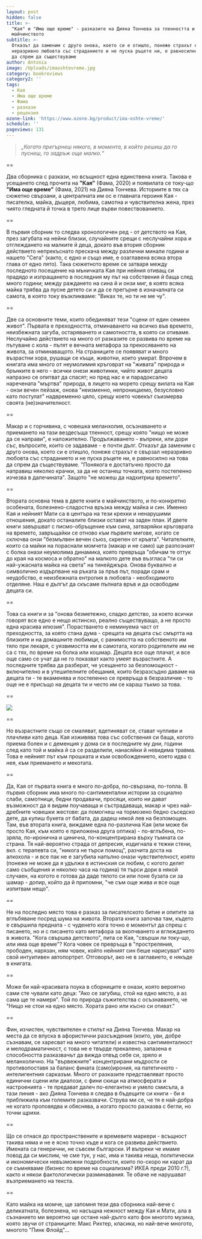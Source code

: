 ```yaml
---
layout: post
hidden: false
title: >-
  "Кая" и "Има още време" - разказите на Дияна Тончева за тленността и
  майчинството 
subtitle: >-
  Отказът да заменим с друго онова, което си е отишло, понеже страхът е свързал
  неразривно любовта със страданието и не пуска ръцете ни, е равносилно на това
  да спрем да съществуваме
author: Antonia
image: /Uploads/imaoshtevreme.jpg
category: bookreviews
category2: ''
tags:
  - Кая
  - Има още време
  - Фама
  - разкази
  - рецензия
ozone-link: 'https://www.ozone.bg/product/ima-oshte-vreme/'
schedule: ''
pageviews: 131
---
```

> *„Когато прегърнеш някого, в момента, в който решиш да го пуснеш, го задръж още малко.“*

\==

Два сборника с разкази, но всъщност една единствена книга. Такова е усещането след прочита на **"Кая"** (Фама, 2020) и появилата се току-що **"Има още време"** (Фама, 2021) на Дияна Тончева. Историите в тях са сюжетно свързани, а централната им ос е главната героиня Кая - писателка, майка, дъщеря, любима, самотна и чувствителна жена, през чиято гледната й точка в трето лице върви повествованието. 

\==

В първия сборник то следва хронологичен ред - от детството на Кая, през загубата на нейни близки, случайните срещи с неслучайни хора и отглеждането на малките й деца, докато във втория сборник действието непрекъснато прескача между различни минали години и нашето "Сега" (както, с едно и също име, е озаглавена всяка втора глава от едно лято). Така сюжетното време се затваря между последното посещение на мъничката Кая при нейния отиващ си прадядо и изпращането в последния му път на собствения й баща след много години; между раждането на сина й и онзи миг, в която всяка майка трябва да пусне детето си и да се прегърне в изначалната си самота, в която току възкликваме: "Виках те, но ти не ме чу".

\==

Две са основните теми, които обединяват тези "сцени от един семеен живот". Първата е преходността, отминаването на всичко във времето, неизбежната загуба, остаряването и самотността, в която си отиваме. Неслучайно действието на много от разказите се развива по време на пътуване с кола - пътят е вечната метафора за прекосяването на живота, за отминаващото. На страниците се появяват и много възрастни хора, рушащи се къщи, животни, които умират. Впрочем в книгата има много от неумолимия кръговрат на "живата" природа и брънките в него - всички онези животинки, чийто живот децата напразно се опитват да спасят; но пред нас е и парадоксално наречената "мъртва" природа, в лицето на морето срещу вилата на Кая - онзи вечен пейзаж, онова "неизменно, непроницаемо, безусловно като постулат" надвременно цяло, срещу което човекът съизмерва своята (не)значителност. 

\==

Макар и с горчивина, с човешка меланхолия, осъзнаването и приемането на тази вездесъща тленност, срещу която "нищо не може да се направи", е наложително. Продължаването - въпреки, или дори *със*, въпросите, които се задаваме - е почти дълг. Отказът да заменим с друго онова, което си е отишло, понеже страхът е свързал неразривно любовта със страданието и не пуска ръцете ни, е равносилно на това да спрем да съществуваме. "Понякога е достатъчно просто да направиш няколко крачки, за да не останеш точката, която постепенно изчезва в далечината". Защото "не можеш да надхитриш времето".

\==

Втората основна тема в двете книги е майчинството, и по-конкретно особената, болезнено-сладостна връзка между майка и син. Именно Кая и нейният Мати са в центъра на тези крехки и ненарушими отношения, докато останалите близки остават на заден план. И двете книги завършват с писмо-обръщение към сина, затваряйки кръговрата на времето, завръщайки се отново към първите мигове, когато се сключва онзи "безмълвен вечен съюз, скрепен от кръвта". Читателките, които са майки на пораснали момчета (макар и не само) ще разпознаят с болка онази неумолима динамика, която превръща "обичам те оттук до края на космоса и обратно" на малкото дете във възгласа "ти си най-ужасната майка на света" на тинейджъра. Онова буквално и символично издърпване на ръката за пръв път, поради срам и неудобство, е неизбежната ентропия в любовта - необходимото отделяне. Наш е дългът да скъсаме пъпната връв и да освободим децата си. 

\==

Това са книги и за "онова безметежно, сладко детство, за което всички говорят все едно е нещо истинско, реално съществуващо, а не просто една красива илюзия". Порастването е неминуема част от преходността, за която стана дума - срещата на децата със смъртта на близките и на домашните любимци, с ранимостта на собственото им тяло при лекаря, с уязвимостта им в самотата, когато родителите им не са с тях, по време на болка или кошмар. Децата все още плачат, и все още само се учат да не го показват както умеят възрастните. А последните трябва да разберат, че усещането за безпомощност - включително и в утешителните обещания, които безразсъдно даваме на децата ти - те вкаменява и постепенно се превръща в безразличие - то още не е присъщо на децата ти и често им се караш тъкмо за това. 

\==

![](/Uploads/kaia.jpg)

\==

Но възрастните също се смаляват, вдетиняват се, стават чупливи и плачливи като деца. Кая изживява това със собствения си баща, когото приема болен и с деменция у дома си в последните му дни, години след като той и майка й са се разделили, нанасяйки й невидима травма. Това е нейният път към прошката и към освобождението, което идва с нея, към приемането и мекотата. 

\==

Да, Кая от първата книга е много по-добра, по-свързана, по-топла. В първия сборник има много по-сантиментални истории за социално слаби, самотници, бедни продавачи, просяци, които ни дават възможност да я видим поучаваща и състрадаваща, макар и чрез най-дребните човешки жестове: да помогнеш на тормозено бедно съседско дете, да купиш букета от бабата, да дадеш някой лев на безпомощен. Там, във втората книга, виждаме една по-различна Кая (или може би просто Кая, към която е приложена друга оптика) - по-вглъбена, по-зряла, по-иронична и цинична, по-концентрирана върху тъмната си страна. Тя най-вероятно страда от депресия, издигнала е тежки стени, вкл. с терапевта си, "никога не търси помощ", разчита доста на алкохола - и все пак не е загубила напълно онази чувствителност, която (понеже не може да я удължи в истинския си любим, с когото делят само съобщения и няколко часа на година) тя търси дори в някой случаен, на когото е готова да даде тялото си или поне бузата си за шамар - допир, който да й припомни, "че съм още жива и все още изпитвам нещо". 

\==

Не на последно място това е разказ за писателското битие и опитите за вглъбяване посред шума на живота. Втората книга започва там, където е свършила предната - с чуденето кога точно е моментът да спреш с писането, но и с писането като метафора за вкопчването и вглеждането в живота. "Кога свършва детството", пита се Кая, "свърши ли току-що, или има още време"? Кога човек се превръща в "простреляния, прободен, нарязан, ням човек, който нейният син беше нарисувал" като свой интуитивен автопортрет. Отговорът, ако не в заглавието, е някъде в книгата. 

\==

Може би най-красивата поука в сборниците е онази, която вероятно сами сте чували като деца: "Ако се загубиш, стой на едно място, а аз сама ще те намеря". Той по природа съжителства с осъзнаването, че "Нищо не стои на едно място. Хората рано или късно си отиват." 

\==

Фин, изчистен, чувствителен е стилът на Дияна Тончева. Макар на места да се впуска в афористични разсъждения (които, уви, добре съзнавам, се харесват на много читатели) и известна сантименталност и мелодраматичност, с това не е твърде прекалено, запазена е способността разказвачът да вижда отвъд себе си, зряло и меланхолично. На "вървежните" концентрирани мъдрости се противопоставя за баланс фината (само)ирония, на патетичното - интелигентния сарказъм. Много от разказите представляват просто единични сцени или диалози, с фини скици на атмосферата и настроенията - те предават далеч по-елегантно и умело смисъла, а тази линия - ако Дияна Тончева я следва в бъдещите си книги - би я приближила към големите разказвачи. Струва ми се, че тя е най-добра не когато проповядва и обяснява, а когато просто разказва с бегли, но точни щрихи. 

\==

Що се отнася до пространствените и времевите маркери - всъщност такива няма и не е ясно точно къде и кога се развива действието. Имената са генерични, не съвсем български. И въпреки че имаме повод да си мислим, че сме тук, у нас, има и такива неща, политически и икономически невъзможни подробности, които по-скоро ни карат да се съмняваме (бизнес по време на социализма? ИКЕА преди 2010 г.?), както и някои фактологически разминавания. Те обаче не нарушават възприемането на текста. 

\==

Като майка на момче, ще запомня тези два сборника най-вече с деликатната, болезнена, но насъщна нежност между Кая и Мати, ала в съзнанието ми вероятно ще остане най-дълго като фон многото музика, която звучи от страниците: Макс Рихтер, класика, но най-вече многото, многото "Пинк Флойд"...